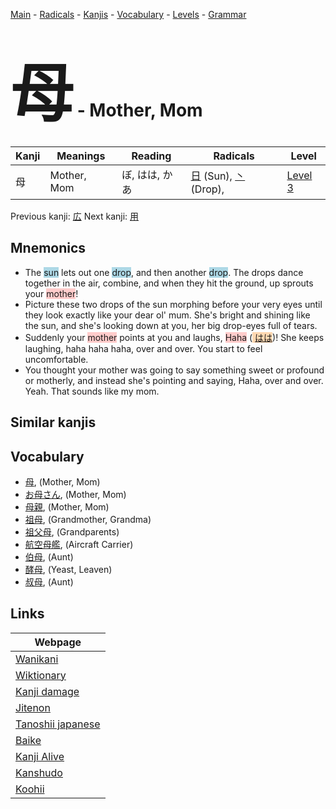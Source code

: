 <style> bigfont {font-size: 100px}</style>
[Main](../README.md) -
[Radicals](../radicals.md) -
[Kanjis](../kanjis.md) -
[Vocabulary](../vocabulary.md) -
[Levels](../levels.md) -
[Grammar](../grammar.md)
# <bigfont> 母</bigfont> - Mother, Mom 

| Kanji | Meanings | Reading | Radicals | Level |
| --- | --- | --- | --- | --- |
| 母 | Mother, Mom | ぼ, はは, かあ | [日](../radicals/日.md) (Sun), [丶](../radicals/丶.md) (Drop),  | [Level 3](../levels/wk_level3.md) |

Previous kanji: [広](広.md) Next kanji: [用](用.md) 

## Mnemonics
 * The <span style="background-color:#ADD8E6"> sun</span> lets out one <span style="background-color:#ADD8E6"> drop</span>, and then another <span style="background-color:#ADD8E6"> drop</span>. The drops dance together in the air, combine, and when they hit the ground, up sprouts your <span style="background-color:#ffcccb"> mother</span>!
* Picture these two drops of the sun morphing before your very eyes until they look exactly like your dear ol' mum. She's bright and shining like the sun, and she's looking down at you, her big drop-eyes full of tears.
* Suddenly your <span style="background-color:#ffcccb"> mother</span> points at you and laughs, <span style="background-color:#ffcccb"> Haha</span> (<span style="background-color:#fed8b1"> [はは](https://jisho.org/search/はは)</span>)! She keeps laughing, haha haha haha, over and over. You start to feel uncomfortable.
* You thought your mother was going to say something sweet or profound or motherly, and instead she's pointing and saying, Haha, over and over.<br />Yeah. That sounds like my mom.


## Similar kanjis
 


## Vocabulary
 * [母](../vocabulary/母.md), (Mother, Mom)
* [お母さん](../vocabulary/母.md), (Mother, Mom)
* [母親](../vocabulary/母.md), (Mother, Mom)
* [祖母](../vocabulary/母.md), (Grandmother, Grandma)
* [祖父母](../vocabulary/母.md), (Grandparents)
* [航空母艦](../vocabulary/母.md), (Aircraft Carrier)
* [伯母](../vocabulary/母.md), (Aunt)
* [酵母](../vocabulary/母.md), (Yeast, Leaven)
* [叔母](../vocabulary/母.md), (Aunt)



## Links 

| Webpage |
| --- |
| [Wanikani          ](https://www.wanikani.com/kanji/母) |
| [Wiktionary        ](https://en.wiktionary.org/wiki/母) |
| [Kanji damage      ](http://www.kanjidamage.com/kanji/search?utf8=✓&q=母) |
| [Jitenon           ](https://jitenon.com/kanji/母) |
| [Tanoshii japanese ](https://www.tanoshiijapanese.com/dictionary/kanji.cfm?k=母) |
| [Baike             ](https://baike.baidu.com/item/母) |
| [Kanji Alive       ](https://app.kanjialive.com/母) |
| [Kanshudo          ](https://www.kanshudo.com/searchmn?q=母) |
| [Koohii            ](https://kanji.koohii.com/study/kanji/母) |
